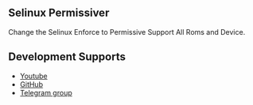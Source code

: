 ## Selinux Permissiver
Change the Selinux Enforce to Permissive Support All Roms and Device.
## Development Supports
- [Youtube](https://www.youtube.com./c/wahyu6070)
- [GitHub](https://github.com/wahyu6070)
- [Telegram group](https://t.me/wahyu6070group)
